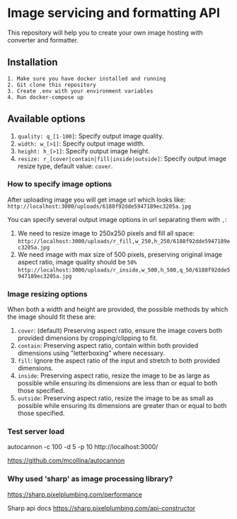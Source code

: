 # Image servicing and formatting API

This repository will help you to create your own image hosting with converter and formatter.

## Installation

```
1. Make sure you have docker installed and running
2. Git clone this repository
3. Create .env with your environment variables
4. Run docker-compose up
```

## Available options

1. ```quality: q_[1-100]```: Specify output image quality.
2. ```width: w_[>1]```: Specify output image width.
3. ```height: h_[>1]```: Specify output image height.
4. ```resize: r_[cover|contain|fill|inside|outside]```: Specify output image resize type, default value: ```cover```.

### How to specify image options

After uploading image you will get image url which looks like:
```http://localhost:3000/uploads/6188f92dde5947189ec3205a.jpg```

You can specify several output image options in url separating them with ```,```:
1. We need to resize image to 250x250 pixels and fill all space:
```http://localhost:3000/uploads/r_fill,w_250,h_250/6188f92dde5947189ec3205a.jpg```
2. We need image with max size of 500 pixels, preserving original image aspect ratio, image quality should be ```50%```
   ```http://localhost:3000/uploads/r_inside,w_500,h_500,q_50/6188f92dde5947189ec3205a.jpg```

### Image resizing options

When both a width and height are provided, the possible methods by which the image should fit these are:

1. ```cover```: (default) Preserving aspect ratio, ensure the image covers both provided dimensions by cropping/clipping to fit.
2. ```contain```: Preserving aspect ratio, contain within both provided dimensions using "letterboxing" where necessary.
3. ```fill```: Ignore the aspect ratio of the input and stretch to both provided dimensions.
4. ```inside```: Preserving aspect ratio, resize the image to be as large as possible while ensuring its dimensions are less than or equal to both those specified.
5. ```outside```: Preserving aspect ratio, resize the image to be as small as possible while ensuring its dimensions are greater than or equal to both those specified.

### Test server load
autocannon -c 100 -d 5 -p 10 http://localhost:3000/

https://github.com/mcollina/autocannon

### Why used 'sharp' as image processing library?
https://sharp.pixelplumbing.com/performance

Sharp api docs https://sharp.pixelplumbing.com/api-constructor
